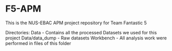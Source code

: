 # F5-APM
This is the NUS-EBAC APM project repository for Team Fantastic 5

Directories:
Data           - Contains all the processed Datasets we used for this project
Data/data_dump - Raw datasets
Workbench      - All analysis work were performed in files of this folder
